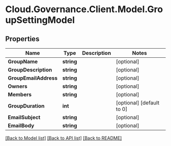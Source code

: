 # Cloud.Governance.Client.Model.GroupSettingModel
## Properties

Name | Type | Description | Notes
------------ | ------------- | ------------- | -------------
**GroupName** | **string** |  | [optional] 
**GroupDescription** | **string** |  | [optional] 
**GroupEmailAddress** | **string** |  | [optional] 
**Owners** | **string** |  | [optional] 
**Members** | **string** |  | [optional] 
**GroupDuration** | **int** |  | [optional] [default to 0]
**EmailSubject** | **string** |  | [optional] 
**EmailBody** | **string** |  | [optional] 

[[Back to Model list]](../README.md#documentation-for-models) [[Back to API list]](../README.md#documentation-for-api-endpoints) [[Back to README]](../README.md)

